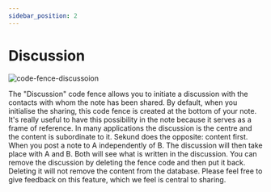 ```yaml
---
sidebar_position: 2
---
```


# Discussion

![code-fence-discussoion](/img/code-fence-discussion.svg)

The "Discussion" code fence allows you to initiate a discussion with the contacts with whom the note has been shared. By default, when you initialise the sharing, this code fence is created at the bottom of your note.
It's really useful to have this possibility in the note because it serves as a frame of reference. In many applications the discussion is the centre and the content is subordinate to it. Sekund does the opposite: content first.
When you post a note to A independently of B. The discussion will then take place with A and B. Both will see what is written in the discussion.
You can remove the discussion by deleting the fence code and then put it back. Deleting it will not remove the content from the database.
Please feel free to give feedback on this feature, which we feel is central to sharing.
